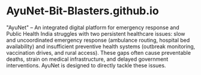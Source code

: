 # AyuNet-Bit-Blasters.github.io
"AyuNet" – An integrated digital platform for emergency response and Public Health 
India struggles with two persistent healthcare issues: slow and uncoordinated emergency response (ambulance routing, hospital bed availability) and insufficient preventive health systems (outbreak monitoring, vaccination drives, and rural access). These gaps often cause preventable deaths, strain on medical infrastructure, and delayed government interventions. AyuNet is designed to directly tackle these issues.
